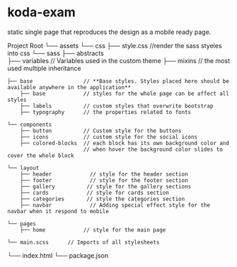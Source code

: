 # koda-exam
static single page that reproduces the design as a mobile ready page. 


Project Root
└── assets
└── css
    ├── style.css           //render the sass styeles into css 
└── sass
    ├── abstracts                 
        ├── variables        // Variables used in the custom theme
        ├── mixins           // the most used multiple inheritance

    ├── base                // **Base styles. Styles placed here should be available anywhere in the application**
        ├── base            // styles for the whole page can be affect all styles
        ├── labels          // custom styles that overwrite bootstrap
        ├── typography      // the properties related to fonts
     
    └── components
        ├── button          // Custom style for the buttons
        ├── icons           // custom style for the social icons
        ├── colored-blocks  // each block has its own background color and 
                            // when hover the background color slides to cover the whole block
    
    └── layout
        ├── header            // style for the header section
        ├── footer            // style for the footer section
        ├── gallery          // style for the gallery sections
        ├── cards            // style for cards section
        ├── categories       // style the categories section
        ├── navbar            // Adding special effect style for the navbar when it respond to mobile  
    
    └── pages
        ├── home            // style for the main page
        
    └── main.scss      // Imports of all stylesheets

└── index.html
└── package.json